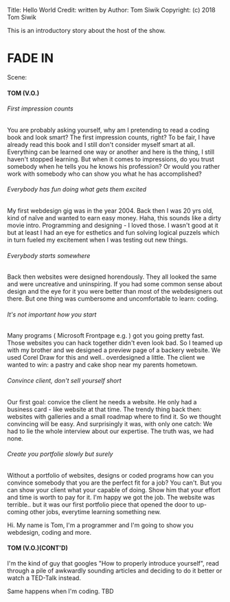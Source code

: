 Title: Hello World
Credit: written by
Author: Tom Siwik
Copyright: (c) 2018 Tom Siwik

This is an introductory story about the host of the show.

# FADE IN

Scene:
> 
> 
> 

#### TOM (V.O.)

###### First impression counts
You are probably asking yourself, why am I pretending to read a coding book and look smart?
The first impression counts, right? To be fair, I have already read this book and I still don't
consider myself smart at all. Everything can be learned one way or another and here is the thing,
I still haven't stopped learning. But when it comes to impressions, do you trust somebody when
he tells you he knows his profession? Or would you rather work with somebody who can show you
what he has accomplished?

###### Everybody has fun doing what gets them excited
My first webdesign gig was in the year 2004. Back then I was 20 yrs old, kind of naîve and wanted to 
earn easy money. Haha, this sounds like a dirty movie intro. 
Programming and designing - I loved those. I wasn't good at it but at least I had an eye for esthetics
and fun solving logical puzzels which in turn fueled my excitement when I was testing out new things.

###### Everybody starts somewhere
Back then websites were designed horendously. They all looked the same and were uncreative and
uninspiring. If you had some common sense about design and the eye for it you were better than
most of the webdesigners out there. But one thing was cumbersome and uncomfortable to learn: coding.

###### It's not important how you start
Many programs ( Microsoft Frontpage e.g. ) got you going pretty fast. Those websites you can hack 
together didn't even look bad. So I teamed up with my brother and we designed a preview page of a 
backery website. We used Corel Draw for this and well.. overdesigned a little. The client we wanted to win: 
a pastry and cake shop near my parents hometown.

###### Convince client, don't sell yourself short
Our first goal: convice the client he needs a website. He only had a business card - like website 
at that time. The trendy thing back then: websites with galleries and a small roadmap where to 
find it. So we thought convincing will be easy. And surprisingly it was, with only one catch: 
We had to lie the whole interview about our expertise. The truth was, we had none.

###### Create you portfolie slowly but surely
Without a portfolio of websites, designs or coded programs how can you convince somebody that
you are the perfect fit for a job? You can't. But you can show your client what your capable
of doing. Show him that your effort and time is worth to pay for it. I'm happy we got the job.
The website was terrible.. but it was our first portfolio piece that opened the door to up-
coming other jobs, everytime learning something new.

Hi. My name is Tom, I'm a programmer and I'm going to show you webdesign, coding and more.

#### TOM (V.O.)(CONT'D)

I'm the kind of guy that googles "How to properly introduce yourself", read through a pile
of awkwardly sounding articles and deciding to do it better or watch a TED-Talk instead.

Same happens when I'm coding. TBD


